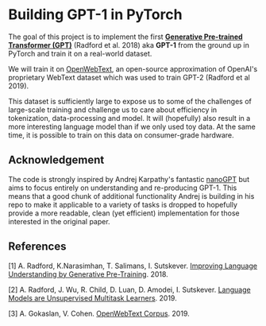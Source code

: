 # Building GPT-1 in PyTorch

The goal of this project is to implement the first [**Generative Pre-trained Transformer (GPT)**](https://cdn.openai.com/research-covers/language-unsupervised/language_understanding_paper.pdf)
(Radford et al. 2018) aka **GPT-1** from the ground up in PyTorch and train it on a real-world dataset.


We will train it on [OpenWebText](https://skylion007.github.io/OpenWebTextCorpus/), 
an open-source approximation of OpenAI's proprietary WebText dataset which was used to train GPT-2 (Radford et al 2019).

This dataset is sufficiently large to expose us to some of the challenges of large-scale training and challenge us to care about
efficiency in tokenization, data-processing and model. It will (hopefully) also result in a more interesting language model 
than if we only used toy data. 
At the same time, it is possible to train on this data on consumer-grade hardware.


## Acknowledgement

The code is strongly inspired by Andrej Karpathy's fantastic [nanoGPT](https://github.com/karpathy/nanoGPT/tree/master) but aims to 
focus entirely on understanding and re-producing GPT-1.
This means that a good chunk of additional functionality Andrej is building in his repo to make it applicable to a variety 
of tasks is dropped to hopefully provide a more readable, clean (yet efficient)
implementation for those interested in the original paper.


## References

[1] A. Radford, K.Narasimhan, T. Salimans, I. Sutskever. [Improving Language Understanding by Generative Pre-Training](https://cdn.openai.com/research-covers/language-unsupervised/language_understanding_paper.pdf). 2018.

[2] A. Radford, J. Wu, R. Child, D. Luan, D. Amodei, I. Sutskever. [Language Models are Unsupervised Multitask Learners](https://cdn.openai.com/better-language-models/language_models_are_unsupervised_multitask_learners.pdf). 2019. 

[3] A. Gokaslan, V. Cohen. [OpenWebText Corpus](http://Skylion007.github.io/OpenWebTextCorpus). 2019.

